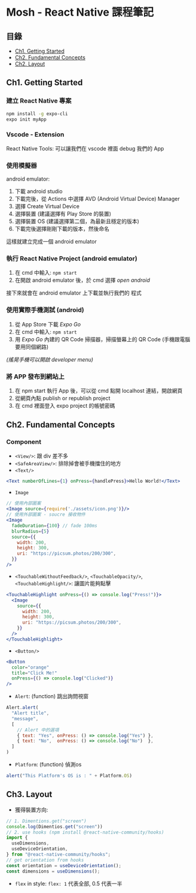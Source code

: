 # Mosh - React Native 課程筆記

## 目錄

+ [Ch1. Getting Started](#ch1.-getting-started)
+ [Ch2. Fundamental Concepts](#ch2.-fundemental-concepts)
+ [Ch2. Layout](#ch3.-layout)

## Ch1. Getting Started

### 建立 React Native 專案

```bash
npm install -g expo-cli
expo init myApp
```

### Vscode - Extension
React Native Tools: 可以讓我們在 vscode 裡面 debug 我們的 App

### 使用模擬器

android emulator: 

1. 下載 android studio
2. 下載完後，從 Actions 中選擇 AVD (Android Virtual Device) Manager 
3. 選擇 Create Virtual Device
4. 選擇裝置 (建議選擇有 Play Store 的裝置)
5. 選擇裝置 OS (建議選擇第二個，為最新且穩定的版本)
6. 下載完後選擇剛剛下載的版本，然後命名

這樣就建立完成一個 android emulator 

### 執行 React Native Project (android emulator)

1. 在 cmd 中輸入: `npm start`
2. 在開啟 android emulator 後，於 cmd 選擇 _open android_

接下來就會在 android emulator 上下載並執行我們的
程式

### 使用實際手機測試 (android)

1. 從 App Store 下載 _Expo Go_
2. 在 cmd 中輸入: `npm start`
3. 用 _Expo Go_ 內建的 QR Code 掃描器，掃描螢幕上的 QR Code (手機跟電腦要用同個網路)

_(搖晃手機可以開啟 developer menu)_

### 將 APP 發布到網站上

1. 在 npm start 執行 App 後，可以從 cmd 點開 localhost 連結，開啟網頁
2. 從網頁內點 publish or republish project
3. 在 cmd 裡面登入 expo project 的帳號密碼

## Ch2. Fundamental Concepts

### Component
+ `<View/>`: 跟 div 差不多
+ `<SafeAreaView/>`:  排除掉會被手機擋住的地方
+ `<Text/>`
```jsx
<Text numberOfLines={1} onPress={handlePress}>Hello World!</Text>
```
+ `Image`
```jsx
// 使用內部圖案
<Image source={require('./assets/icon.png')}/>
// 使用外部圖案 - soucre 接收物件
<Image
  fadeDuration={100} // fade 100ms
  blurRadius={5}
  source={{
    width: 200,
    height: 300,
    uri: "https://picsum.photos/200/300",
  }}
/>
```
+ `<TouchableWithoutFeedback/>`, `<TouchableOpacity/>`, `<TouchableHighlight/>`: 讓圖片能夠點擊
```jsx
<TouchableHighlight onPress={() => console.log("Press!")}>
  <Image
    source={{
      width: 200,
      height: 300,
      uri: "https://picsum.photos/200/300",
    }}
  />
</TouchableHighlight>
```
+ `<Button/>`
```jsx
<Button
  color="orange"
  title="Click Me!"
  onPress={() => console.log("Clicked")}
/>
```
+ `Alert`: (function) 跳出詢問視窗 
```jsx
Alert.alert(
  "Alert title", 
  "message", 
  [
    // Alert 中的選項
    { text: "Yes", onPress: () => console.log("Yes") },
    { text: "No",  onPress: () => console.log("No")  },
  ]
)
```
+ `Platform`: (function) 偵測os
```jsx
alert("This Platform's OS is : " + Platform.OS)
```
## Ch3. Layout

+ 獲得裝置方向: 
```jsx
// 1. Dimentions.get("screen")
console.log(Dimentios.get("screen"))
// 2. use hooks (npm install @react-native-community/hooks)
import {
  useDimensions,
  useDeviceOrientation,
} from "@react-native-community/hooks";
// get orientation from hooks
const orientation = useDeviceOrientation();
const dimensions = useDimensions();
```

+ `flex` in style: `flex: 1` 代表全部, 0.5 代表一半